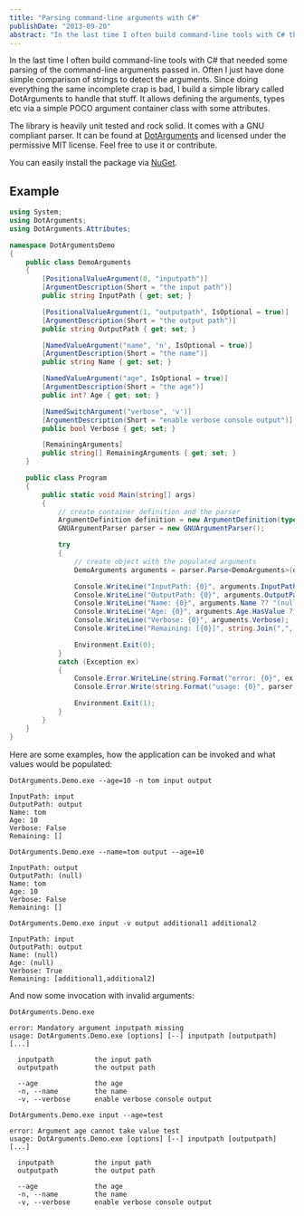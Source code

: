 ```yaml
---
title: "Parsing command-line arguments with C#"
publishDate: "2013-09-20"
abstract: "In the last time I often build command-line tools with C# that needed some parsing of the command-line arguments passed in. Often I just have done simple comparison of strings to detect the arguments..."
---
```


In the last time I often build command-line tools with C# that needed some parsing of the command-line arguments passed in. Often I just have done simple comparison of strings to detect the arguments. Since doing everything the same incomplete crap is bad, I build a simple library called DotArguments to handle that stuff. It allows defining the arguments, types etc via a simple POCO argument container class with some attributes.

The library is heavily unit tested and rock solid. It comes with a GNU compliant parser. It can be found at [DotArguments](https://github.com/choffmeister/DotArguments) and licensed under the permissive MIT license. Feel free to use it or contribute.

You can easily install the package via [NuGet](http://www.nuget.org/packages/DotArguments/).

## Example

```DemoArguments.cs
using System;
using DotArguments;
using DotArguments.Attributes;

namespace DotArgumentsDemo
{
    public class DemoArguments
    {
        [PositionalValueArgument(0, "inputpath")]
        [ArgumentDescription(Short = "the input path")]
        public string InputPath { get; set; }

        [PositionalValueArgument(1, "outputpath", IsOptional = true)]
        [ArgumentDescription(Short = "the output path")]
        public string OutputPath { get; set; }

        [NamedValueArgument("name", 'n', IsOptional = true)]
        [ArgumentDescription(Short = "the name")]
        public string Name { get; set; }

        [NamedValueArgument("age", IsOptional = true)]
        [ArgumentDescription(Short = "the age")]
        public int? Age { get; set; }

        [NamedSwitchArgument("verbose", 'v')]
        [ArgumentDescription(Short = "enable verbose console output")]
        public bool Verbose { get; set; }

        [RemainingArguments]
        public string[] RemainingArguments { get; set; }
    }

    public class Program
    {
        public static void Main(string[] args)
        {
            // create container definition and the parser
            ArgumentDefinition definition = new ArgumentDefinition(typeof(DemoArguments));
            GNUArgumentParser parser = new GNUArgumentParser();

            try
            {
                // create object with the populated arguments
                DemoArguments arguments = parser.Parse<DemoArguments>(definition, args);

                Console.WriteLine("InputPath: {0}", arguments.InputPath ?? "(null)");
                Console.WriteLine("OutputPath: {0}", arguments.OutputPath ?? "(null)");
                Console.WriteLine("Name: {0}", arguments.Name ?? "(null)");
                Console.WriteLine("Age: {0}", arguments.Age.HasValue ? arguments.Age.Value.ToString() : "(null)");
                Console.WriteLine("Verbose: {0}", arguments.Verbose);
                Console.WriteLine("Remaining: [{0}]", string.Join(",", arguments.RemainingArguments));

                Environment.Exit(0);
            }
            catch (Exception ex)
            {
                Console.Error.WriteLine(string.Format("error: {0}", ex.Message));
                Console.Error.Write(string.Format("usage: {0}", parser.GenerateUsageString(definition)));

                Environment.Exit(1);
            }
        }
    }
}
```

Here are some examples, how the application can be invoked and what values would be populated:

```example1
DotArguments.Demo.exe --age=10 -n tom input output

InputPath: input
OutputPath: output
Name: tom
Age: 10
Verbose: False
Remaining: []
```

```example2
DotArguments.Demo.exe --name=tom output --age=10

InputPath: output
OutputPath: (null)
Name: tom
Age: 10
Verbose: False
Remaining: []
```

```example3
DotArguments.Demo.exe input -v output additional1 additional2

InputPath: input
OutputPath: output
Name: (null)
Age: (null)
Verbose: True
Remaining: [additional1,additional2]
```

And now some invocation with invalid arguments:

```example4
DotArguments.Demo.exe

error: Mandatory argument inputpath missing
usage: DotArguments.Demo.exe [options] [--] inputpath [outputpath] [...]

  inputpath          the input path
  outputpath         the output path

  --age              the age
  -n, --name         the name
  -v, --verbose      enable verbose console output
```

```example5
DotArguments.Demo.exe input --age=test

error: Argument age cannot take value test
usage: DotArguments.Demo.exe [options] [--] inputpath [outputpath] [...]

  inputpath          the input path
  outputpath         the output path

  --age              the age
  -n, --name         the name
  -v, --verbose      enable verbose console output
```
